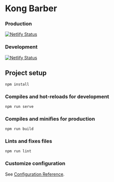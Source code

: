 # Kong Barber

### Production

[![Netlify Status](https://api.netlify.com/api/v1/badges/438a86e0-77af-47ff-b1de-25e5913ddaaa/deploy-status)](https://app.netlify.com/sites/kongbarber/deploys)

### Development

[![Netlify Status](https://api.netlify.com/api/v1/badges/1605dbef-ebf4-4e5e-9403-a67965d72785/deploy-status)](https://app.netlify.com/sites/kong-app-develop/deploys)

## Project setup
```
npm install
```

### Compiles and hot-reloads for development
```
npm run serve
```

### Compiles and minifies for production
```
npm run build
```

### Lints and fixes files
```
npm run lint
```

### Customize configuration
See [Configuration Reference](https://cli.vuejs.org/config/).
